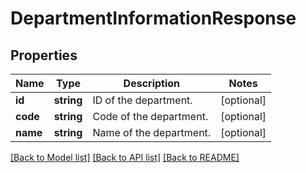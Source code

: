 # DepartmentInformationResponse

## Properties
Name | Type | Description | Notes
------------ | ------------- | ------------- | -------------
**id** | **string** | ID of the department. | [optional] 
**code** | **string** | Code of the department. | [optional] 
**name** | **string** | Name of the department. | [optional] 

[[Back to Model list]](../README.md#documentation-for-models) [[Back to API list]](../README.md#documentation-for-api-endpoints) [[Back to README]](../README.md)


